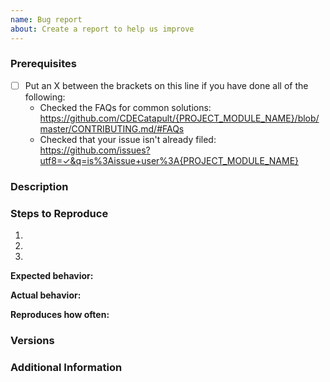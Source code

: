 ```yaml
---
name: Bug report  
about: Create a report to help us improve
---
```


<!--

Have you read WASP's Code of Conduct? By filing an Issue, you are expected to comply with it, including treating everyone with respect: https://github.com/CDECatapult/{PROJECT_MODULE_NAME}/.github/blob/master/CODE_OF_CONDUCT.md

-->

### Prerequisites

* [ ] Put an X between the brackets on this line if you have done all of the following:
    * Checked the FAQs for common solutions: <https://github.com/CDECatapult/{PROJECT_MODULE_NAME}/blob/master/CONTRIBUTING.md/#FAQs>
    * Checked that your issue isn't already filed: <https://github.com/issues?utf8=✓&q=is%3Aissue+user%3A{PROJECT_MODULE_NAME}>

### Description

<!-- Description of the issue -->

### Steps to Reproduce

1. <!-- First Step -->
2. <!-- Second Step -->
3. <!-- and so on… -->

**Expected behavior:**

<!-- What you expect to happen -->

**Actual behavior:**

<!-- What actually happens -->

**Reproduces how often:**

<!-- What percentage of the time does it reproduce? -->

### Versions

<!-- You can get this information from copy and pasting the version on the home page or via package.json. Also, please include the OS and what version of the OS you're running. -->

### Additional Information

<!-- Any additional information, configuration or data that might be necessary to reproduce the issue. -->

